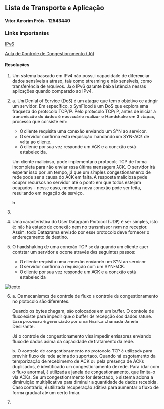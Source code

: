 ## Lista de Transporte e Aplicação
#### Vítor Amorim Fróis - 12543440

### Links Importantes

[IPv6](https://www.gta.ufrj.br/grad/00_2/ipv6/text4.htm)

[Aula de Controle de Congestionamento (Jó)](https://www.youtube.com/watch?v=O7npnZXvTKw)



#### Resoluções

1. Um sistema baseado em IPv4 não possui capacidade de diferenciar dados sensíveis a atraso, tais como streaming e não sensíveis, como transferência de arquivos. Já o IPv6 garante baixa latência nessas aplicações quando comparado ao IPv4.

2.
    a. Um Denial of Service (DoS) é um ataque que tem o objetivo de atingir um servidor. Em específico, o SynFlood é um DoS que explora uma fraqueza do protocolo TCP/IP. Pelo protocolo TCP/IP, antes de iniciar a transmissão de dados é necessário realizar o Handshake em 3 etapas, processo que consiste em:

    - O cliente requisita uma conexão enviando um SYN ao servidor.
    - O servidor confirma esta requisição mandando um SYN-ACK de volta ao cliente.
    - O cliente por sua vez responde um ACK e a conexão está estabelecida.

    Um cliente malicioso, pode implementar o protocolo TCP de forma incompleta para não enviar essa última mensagem ACK. O servidor irá esperar isso por um tempo, já que um simples congestionamento de rede pode ser a causa do ACK em falta. A resposta maliciosa pode ocupar recursos no servidor, até o ponto em que todos estejam ocupados - nesse caso, nenhuma nova conexão pode ser feita, resultando em negação de serviço.

    b. 

3. 


4. Uma característica do User Datagram Protocol (UDP) é ser simples, isto é: não há estado de conexão nem no transmissor nem no receptor. Assim, todo Datagrama enviado por esse protocolo deve fornecer o endereçamento de destino.

5. O handshaking de uma conexão TCP se dá quando um cliente quer contatar um servidor e ocorre através dos seguintes passos:
    
    - O cliente requisita uma conexão enviando um SYN ao servidor.
    - O servidor confirma a requisição com um SYN-ACK.
    - O cliente por sua vez responde um ACK e a conexão está estabelecida

![texto](handshake.png)

6. 
    a. Os mecanismos de controle de fluxo e controle de congestionamento no protocolo são diferentes. 

    Quando os bytes chegam, são colocados em um buffer. O controle de fluxo existe para impedir que o buffer de recepção dos dados sature. Esse processo é gerenciado por uma técnica chamada Janela Deslizante.

    Já o controle de congestionamento visa impedir emissores enviando fluxo de dados acima da capacidade de tratamento da rede. 
    
    b. O controle de congestionamento no protocolo TCP é utilizado para previnir fluxo de rede acima do suportado. Quando há esgotamento da temporização de recebimento de ACK ou pela presença de ACKs duplicados, é identificado um congestionamento de rede. Para lidar com o fluxo anormal, é utilizada a janela de congestionamento, que limita-o via ACKs. Se um congestionamento for detectado, o sistema aciona a diminuição multiplicativa para diminuir a quantidade de dados recebida. Caso contrário, é utilizada recuperação aditiva para aumentar o fluxo de forma gradual até um certo limiar.

    

7. 